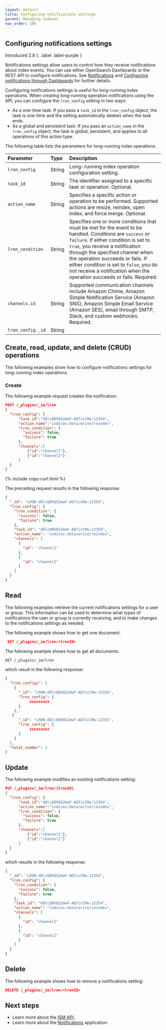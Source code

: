 ```yaml
---
layout: default
title: Configuring notifications settings
parent: Managing indexes
nav_order: 100
---
```


## Configuring notifications settings

Introduced 2.8
{: .label .label-purple }

Notifications settings allow users to control how they receive notifications about index events. You can use either OpenSearch Dashboards or the REST API to configure notifications. See [Notifications]({{site.url}}{{site.baseurl}}/observing-your-data/notifications/index/) and [Configuring notifications through Dashboards]({{site.url}}{{site.baseurl}}/dashboards/im-dashboards/notifications/) for further details. 

Configuring notifications settings is useful for long-running index operations. When creating long-running operation notifications using the API, you can configure the `lron_config` setting in two ways:

- As a one-time task: If you pass a `task_id` in the `lron_config` object, the task is one-time and the setting automatically deletes when the task ends.
- As a global and persistent task: If you pass an `action_name` in the `lron_config` object, the task is global, persistent, and applies to all operations of this action type.

The following table lists the parameters for long-running index operations. 

| Parameter | Type | Description |
| :--- | :--- | :--- |
| `lron_config` | String | Long-running index operation configuration setting. |
| `task_id` | String | The identifier assigned to a specific task or operation. Optional. |
| `action_name` | String | Specifies a specific action or operation to be performed. Supported actions are resize, reindex, open index, and force merge. Optional. |
| `lron_condition` | String | Specifies one or more conditions that must be met for the event to be handled. Conditions are `success` or `failure`. If either condition is set to `true`, you receive a notification through the specified channel when the operation succeeds or fails. If either condition is set to `false`, you do not receive a notification when the operation succeeds or fails. Required. |
| `channels.id` | String | Supported communication channels include Amazon Chime, Amazon Simple Notification Service (Amazon SNS), Amazon Simple Email Service (Amazon SES), email through SMTP, Slack, and custom webhooks. Required. |
| `lron_config._id` | String | <description> |


## Create, read, update, and delete (CRUD) operations

The following examples show how to configure notifications settings for long-running index operations. 

### Create 

The following example request creates the notification:

```json
POST /_plugins/_im/lron
{
  "lron_config": {
      "task_id":"dQlcQ0hQS2mwF-AQ7icCMw:12354",
      "action_name":"indices:data/write/reindex",
      "lron_condition": {
        "success": false,
        "failure": true
      },
      "channels":[
          {"id":"channel1"},
          {"id":"channel2"}
      ]
  }
}
```
{% include copy-curl.html %}

The preceding request results in the following response:

```json
{
  "_id": "LRON:dQlcQ0hQS2mwF-AQ7icCMw:12354",
  "lron_config": {
    "lron_condition": {
      "success": false,
      "failure": true
    },
    "task_id": "dQlcQ0hQS2mwF-AQ7icCMw:12354",
    "action_name": "indices:data/write/reindex",
    "channels": [
      {
        "id": "channel1"
      },
      {
        "id": "channel2"
      }
    ]
  }
}
```

## Read

The following examples retrieve the current notifications settings for a user or group. This information can be used to determine what types of notifications the user or group is currently receiving, and to make changes to the notifications settings as needed. 


The following example shows how to get one document:

```json
 GET /_plugins/_im/lron/<lronID>
```

The following example shows how to get all documents:

```bash
GET /_plugins/_im/lron
```

which result in the following response: 

```json
{
  "lron_configs": [
    {
      "_id": "LRON:dQlcQ0hQS2mwF-AQ7icCMw:12354",
      "lron_config": {
           xxxxxxxxx
      }
    },
   {
      "_id": "LRON:dQlcQ0hQS2mwF-AQ7icCMw:12355",
      "lron_config": {
           xxxxxxxxx
      }
    }
  ],
  "total_number": 2
}
```

## Update

The following example modifies an existing notifications setting:

```json
PUT /_plugins/_im/lron/{lronID}
{
  "lron_config": {
      "task_id":"dQlcQ0hQS2mwF-AQ7icCMw:12354",
      "action_name":"indices:data/write/reindex",
      "lron_condition": {
        "success": false,
        "failure": true
      },
      "channels":[
          {"id":"channel1"},
          {"id":"channel2"}
      ]
  }
}
```

which results in the following response:

```json
{
  "_id": "LRON:dQlcQ0hQS2mwF-AQ7icCMw:12354",
  "lron_config": {
    "lron_condition": {
      "success": false,
      "failure": true
    },
    "task_id": "dQlcQ0hQS2mwF-AQ7icCMw:12354",
    "action_name": "indices:data/write/reindex",
    "channels": [
      {
        "id": "channel1"
      },
      {
        "id": "channel2"
      }
    ]
  }
}
```

## Delete 

The following example shows how to remove a notifications setting:

```json
DELETE /_plugins/_im/lron/<lronID>
```

## Next steps

- Learn more about the [ISM API]({{site.url}}{{site.baseurl}}/im-plugin/ism/api/).
- Learn more about the [Notifications]({{site.url}}{{site.baseurl}}/observing-your-data/notifications/index/) application. 
